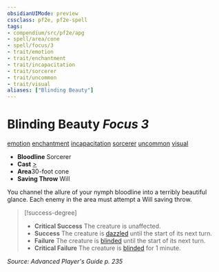 ```yaml
---
obsidianUIMode: preview
cssclass: pf2e, pf2e-spell
tags:
- compendium/src/pf2e/apg
- spell/area/cone
- spell/focus/3
- trait/emotion
- trait/enchantment
- trait/incapacitation
- trait/sorcerer
- trait/uncommon
- trait/visual
aliases: ["Blinding Beauty"]
---
```

# Blinding Beauty *Focus 3*   
[emotion](/rules/traits/emotion.md)  [enchantment](/rules/traits/enchantment.md)  [incapacitation](/rules/traits/incapacitation.md)  [sorcerer](/rules/traits/sorcerer.md)  [uncommon](/rules/traits/uncommon.md)  [visual](/rules/traits/visual.md)  

- **Bloodline** Sorcerer
- **Cast** [>](/rules/core-rulebook/chapter-9-playing-the-game.md#Actions "Single Action") 
- **Area**30-foot cone
- **Saving Throw** Will

You channel the allure of your nymph bloodline into a terribly beautiful glance. Each enemy in the area must attempt a Will saving throw.

> [!success-degree] 
> - **Critical Success** The creature is unaffected.
> - **Success** The creature is [dazzled](/rules/conditions.md#Dazzled) until the start of its next turn.
> - **Failure** The creature is [blinded](/rules/conditions.md#Blinded) until the start of its next turn.
> - **Critical Failure** The creature is [blinded](/rules/conditions.md#Blinded) for 1 minute.

*Source: Advanced Player's Guide p. 235*